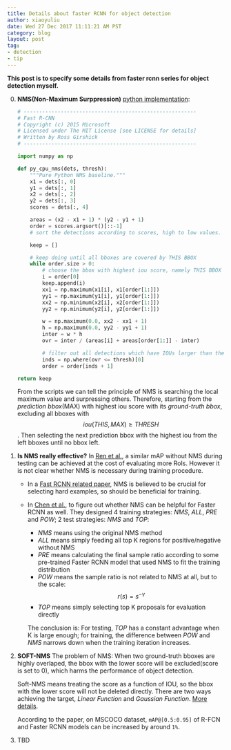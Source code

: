 ```yaml
---
title: Details about faster RCNN for object detection
author: xiaoyuliu
date: Wed 27 Dec 2017 11:11:21 AM PST
category: blog
layout: post
tag:
- detection
- tip
---
```


**This post is to specify some details from faster rcnn series for object detection myself.**

0. **NMS(Non-Maximum Surppression)**
    [python implementation][1]:

    ```py
    # --------------------------------------------------------
    # Fast R-CNN
    # Copyright (c) 2015 Microsoft
    # Licensed under The MIT License [see LICENSE for details]
    # Written by Ross Girshick
    # --------------------------------------------------------

    import numpy as np

    def py_cpu_nms(dets, thresh):
        """Pure Python NMS baseline."""
        x1 = dets[:, 0]
        y1 = dets[:, 1]
        x2 = dets[:, 2]
        y2 = dets[:, 3]
        scores = dets[:, 4]

        areas = (x2 - x1 + 1) * (y2 - y1 + 1)
        order = scores.argsort()[::-1] 
        # sort the detections according to scores, high to low values.

        keep = []

        # keep doing until all bboxes are covered by THIS BBOX
        while order.size > 0: 
            # choose the bbox with highest iou score, namely THIS BBOX
            i = order[0] 
            keep.append(i)
            xx1 = np.maximum(x1[i], x1[order[1:]])
            yy1 = np.maximum(y1[i], y1[order[1:]])
            xx2 = np.minimum(x2[i], x2[order[1:]])
            yy2 = np.minimum(y2[i], y2[order[1:]])

            w = np.maximum(0.0, xx2 - xx1 + 1)
            h = np.maximum(0.0, yy2 - yy1 + 1)
            inter = w * h
            ovr = inter / (areas[i] + areas[order[1:]] - inter)

            # filter out all detections which have IOUs larger than the threshold, which means they are covered by THIS BBOX
            inds = np.where(ovr <= thresh)[0] 
            order = order[inds + 1]

    return keep
    ```
    From the scripts we can tell the principle of NMS is searching the local maximum value and surpressing others. Therefore, starting from the *prediction bbox*(MAX) with highest iou score with its *ground-truth bbox*, excluding all bboxes with $$iou(THIS, MAX) \geqslant THRESH$$. Then selecting the next prediction bbox with the highest iou from the left bboxes until no bbox left.

1. **Is NMS really effective?**
    In [Ren et al.][2], a similar mAP without NMS during testing can be achieved at the cost of evaluating more RoIs. However it is not clear whether NMS is necessary during training procedure.

    - In a [Fast RCNN related paper][3], NMS is believed to be crucial for selecting hard examples, so should be beneficial for training.
    - In [Chen et al.][4], to figure out whether NMS can be helpful for Faster RCNN as well. They designed 4 training strategies: *NMS*, *ALL*, *PRE* and *POW*; 2 test strategies: *NMS* and *TOP*:
        + *NMS* means using the original NMS method
        + *ALL* means simply feeding all top K regions for positive/negative without NMS
        + *PRE* means calculating the final sample ratio according to some pre-trained Faster RCNN model that used NMS to fit the training distribution
        + *POW* means the sample ratio is not related to NMS at all, but to the scale: $$r(s) = s^{-\gamma}$$
        + *TOP* means simply selecting top K proposals for evaluation directly

        The conclusion is: For testing, *TOP* has a constant advantage when K is large enough; for training, the difference between *POW* and *NMS* narrows down when the training iteration increases.


2. **SOFT-NMS**
    The problem of NMS:
    When two ground-truth bboxes are highly overlaped, the bbox with the lower score will be excluded(score is set to 0), which harms the performance of object detection.

    Soft-NMS means treating the score as a function of IOU, so the bbox with the lower score will not be deleted directly. There are two ways achieving the target, *Linear Function* and *Gaussian Function*. [More details][5].

    According to the paper, on MSCOCO dataset, `mAP@[0.5:0.95]` of R-FCN and Faster RCNN models can be increased by around `1%`.

3. TBD



[1]: https://github.com/rbgirshick/py-faster-rcnn/blob/master/lib/nms/py_cpu_nms.py
[2]: https://arxiv.org/abs/1506.01497
[3]: https://arxiv.org/abs/1604.03540
[4]: https://arxiv.org/abs/1702.02138
[5]: https://arxiv.org/pdf/1704.04503.pdf